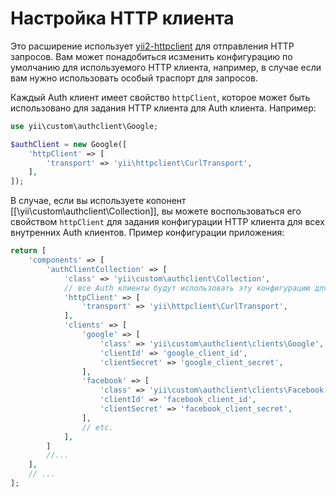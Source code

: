 Настройка HTTP клиента
======================

Это расширение использует [yii2-httpclient](https://github.com/yiisoft/yii2-httpclient) для отправления HTTP запросов.
Вам может понадобиться исзменить конфигурацию по умолчанию для используемого HTTP клиента, например, в случае если вам
нужно использовать особый траспорт для запросов.

Каждый Auth клиент имеет свойство `httpClient`, которое может быть использовано для задания HTTP клиента для Auth клиента.
Например:

```php
use yii\custom\authclient\Google;

$authClient = new Google([
    'httpClient' => [
        'transport' => 'yii\httpclient\CurlTransport',
    ],
]);
```

В случае, если вы используете копонент [[\yii\custom\authclient\Collection]], вы можете воспользоваться его свойством `httpClient`
для задания конфигурации HTTP клиента для всех внутренних Auth клиентов.
Пример конфигурации приложения:

```php
return [
    'components' => [
        'authClientCollection' => [
            'class' => 'yii\custom\authclient\Collection',
            // все Auth клиенты будут использовать эту конфигурацию для HTTP клиента:
            'httpClient' => [
                'transport' => 'yii\httpclient\CurlTransport',
            ],
            'clients' => [
                'google' => [
                    'class' => 'yii\custom\authclient\clients\Google',
                    'clientId' => 'google_client_id',
                    'clientSecret' => 'google_client_secret',
                ],
                'facebook' => [
                    'class' => 'yii\custom\authclient\clients\Facebook',
                    'clientId' => 'facebook_client_id',
                    'clientSecret' => 'facebook_client_secret',
                ],
                // etc.
            ],
        ]
        //...
    ],
    // ...
];
```
